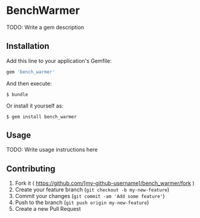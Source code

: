 # BenchWarmer

TODO: Write a gem description

## Installation

Add this line to your application's Gemfile:

```ruby
gem 'bench_warmer'
```

And then execute:

    $ bundle

Or install it yourself as:

    $ gem install bench_warmer

## Usage

TODO: Write usage instructions here

## Contributing

1. Fork it ( https://github.com/[my-github-username]/bench_warmer/fork )
2. Create your feature branch (`git checkout -b my-new-feature`)
3. Commit your changes (`git commit -am 'Add some feature'`)
4. Push to the branch (`git push origin my-new-feature`)
5. Create a new Pull Request
